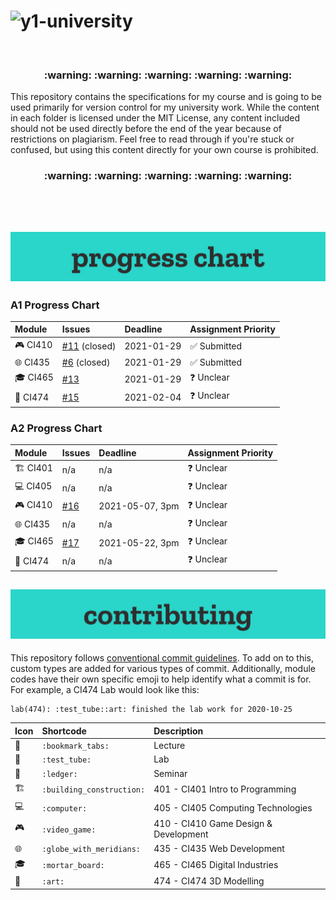 # ![y1-university](.github/preview.png)

<br/>

<h3 align="center">
 :warning: :warning: :warning: :warning: :warning:
</h3>

This repository contains the specifications for my course and is going to be used primarily for version control for my university work. While the content in each folder is licensed under the MIT License, any content included should not be used directly before the end of the year because of restrictions on plagiarism. Feel free to read through if you're stuck or confused, but using this content directly for your own course is prohibited.

<h3 align="center">
 :warning: :warning: :warning: :warning: :warning:
</h3>

<br/>
<br/>

## ![Progress Chart](.github/progress-chart.png)

### A1 Progress Chart

| Module                       | Issues                                                                   | Deadline   | Assignment Priority          |
| :--------------------------- | :----------------------------------------------------------------------- | :--------- | :--------------------------- |
| :video_game: CI410           | [#11](https://github.com/summerysaturn/y1-university/issues/11) (closed) | 2021-01-29 | :white_check_mark: Submitted |
| :globe_with_meridians: CI435 | [#6](https://github.com/summerysaturn/y1-university/issues/6)   (closed) | 2021-01-29 | :white_check_mark: Submitted |
| :mortar_board: CI465         | [#13](https://github.com/summerysaturn/y1-university/issues/13)          | 2021-01-29 | :question: Unclear           |
| :art: CI474                  | [#15](https://github.com/summerysaturn/y1-university/issues/15)          | 2021-02-04 | :question: Unclear           |

### A2 Progress Chart

| Module                        | Issues                                                          | Deadline        | Assignment Priority |
| :---------------------------- | :-------------------------------------------------------------- | :-------------- | :------------------ |
| :building_construction: CI401 | n/a                                                             | n/a             | :question: Unclear  |
| :computer: CI405              | n/a                                                             | n/a             | :question: Unclear  |
| :video_game: CI410            | [#16](https://github.com/summerysaturn/y1-university/issues/16) | 2021-05-07, 3pm | :question: Unclear  |
| :globe_with_meridians: CI435  | n/a                                                             | n/a             | :question: Unclear  |
| :mortar_board: CI465          | [#17](https://github.com/summerysaturn/y1-university/issues/17) | 2021-05-22, 3pm | :question: Unclear  |
| :art: CI474                   | n/a                                                             | n/a             | :question: Unclear  |

## ![Contributing](.github/contributing.png)

This repository follows [conventional commit guidelines](https://www.conventionalcommits.org/en/v1.0.0/). To add on to this, custom types are added for various types of commit. Additionally, module codes have their own specific emoji to help identify what a commit is for. For example, a CI474 Lab would look like this:

```plaintext
lab(474): :test_tube::art: finished the lab work for 2020-10-25
```

| Icon                    | Shortcode                 | Description                           |
| :---------------------- | :------------------------ | :------------------------------------ |
| :bookmark_tabs:         | `:bookmark_tabs:`         | Lecture                               |
| :test_tube:             | `:test_tube:`             | Lab                                   |
| :ledger:                | `:ledger:`                | Seminar                               |
| :building_construction: | `:building_construction:` | 401 - CI401 Intro to Programming      |
| :computer:              | `:computer:`              | 405 - CI405 Computing Technologies    |
| :video_game:            | `:video_game:`            | 410 - CI410 Game Design & Development |
| :globe_with_meridians:  | `:globe_with_meridians:`  | 435 - CI435 Web Development           |
| :mortar_board:          | `:mortar_board:`          | 465 - CI465 Digital Industries        |
| :art:                   | `:art:`                   | 474 - CI474 3D Modelling              |
